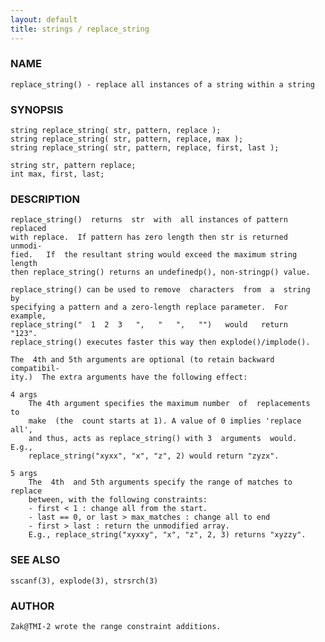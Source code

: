 ```yaml
---
layout: default
title: strings / replace_string
---
```


### NAME

    replace_string() - replace all instances of a string within a string

### SYNOPSIS

    string replace_string( str, pattern, replace );
    string replace_string( str, pattern, replace, max );
    string replace_string( str, pattern, replace, first, last );

    string str, pattern replace;
    int max, first, last;

### DESCRIPTION

    replace_string()  returns  str  with  all instances of pattern replaced
    with replace.  If pattern has zero length then str is returned  unmodi‐
    fied.   If  the resultant string would exceed the maximum string length
    then replace_string() returns an undefinedp(), non-stringp() value.

    replace_string() can be used to remove  characters  from  a  string  by
    specifying a pattern and a zero-length replace parameter.  For example,
    replace_string("  1  2  3   ",   "   ",   "")   would   return   "123".
    replace_string() executes faster this way then explode()/implode().

    The  4th and 5th arguments are optional (to retain backward compatibil‐
    ity.)  The extra arguments have the following effect:

    4 args
        The 4th argument specifies the maximum number  of  replacements  to
        make  (the  count starts at 1). A value of 0 implies 'replace all',
        and thus, acts as replace_string() with 3  arguments  would.  E.g.,
        replace_string("xyxx", "x", "z", 2) would return "zyzx".

    5 args
        The  4th  and 5th arguments specify the range of matches to replace
        between, with the following constraints:
        - first < 1 : change all from the start.
        - last == 0, or last > max_matches : change all to end
        - first > last : return the unmodified array.
        E.g., replace_string("xyxxy", "x", "z", 2, 3) returns "xyzzy".

### SEE ALSO

    sscanf(3), explode(3), strsrch(3)

### AUTHOR

    Zak@TMI-2 wrote the range constraint additions.

